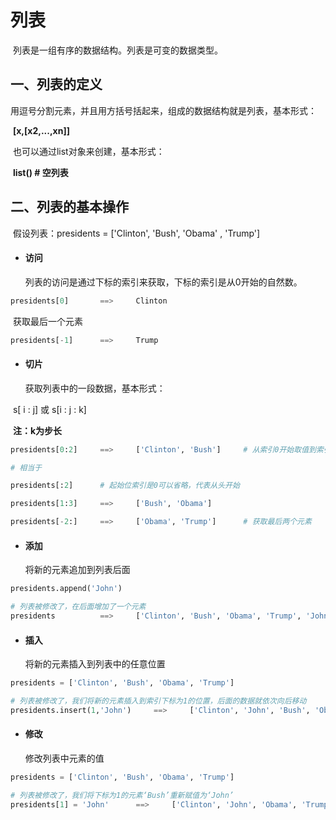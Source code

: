 # 列表

​	列表是一组有序的数据结构。列表是可变的数据类型。

## 一、列表的定义

​	用逗号分割元素，并且用方括号括起来，组成的数据结构就是列表，基本形式：

​		**[x,[x2,...,xn]]**

​	也可以通过list对象来创建，基本形式：

​		**list()		# 空列表**



## 二、列表的基本操作

​	假设列表：presidents = ['Clinton', 'Bush', 'Obama' , 'Trump']

* #### **访问**

  列表的访问是通过下标的索引来获取，下标的索引是从0开始的自然数。

```python
presidents[0]		==>		Clinton
```

​	获取最后一个元素

```python
presidents[-1]		==>		Trump
```



* #### 切片

  获取列表中的一段数据，基本形式：

​	s[ i : j]	或	s[i : j : k]	

​	**注：k为步长**

```python
presidents[0:2]		==>		['Clinton', 'Bush']		# 从索引0开始取值到索引2（不包括2）停止

# 相当于

presidents[:2]		# 起始位索引是0可以省略，代表从头开始

```

```python
presidents[1:3]		==>		['Bush', 'Obama']

```

```python
presidents[-2:]		==>		['Obama', 'Trump']		# 获取最后两个元素

```



* #### 添加

  将新的元素追加到列表后面

```python
presidents.append('John')

# 列表被修改了，在后面增加了一个元素
presidents			==>		['Clinton', 'Bush', 'Obama', 'Trump', 'John']	

```



* #### 插入

  将新的元素插入到列表中的任意位置

```python
presidents = ['Clinton', 'Bush', 'Obama', 'Trump']

# 列表被修改了，我们将新的元素插入到索引下标为1的位置，后面的数据就依次向后移动
presidents.insert(1,'John')		==>		['Clinton', 'John', 'Bush', 'Obama', 'Trump']

```



* #### 修改

  修改列表中元素的值

```python
presidents = ['Clinton', 'Bush', 'Obama', 'Trump']

# 列表被修改了，我们将下标为1的元素‘Bush’重新赋值为‘John’
presidents[1] = 'John'		==>		['Clinton', 'John', 'Obama', 'Trump']

```

